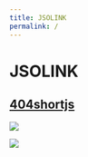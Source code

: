 ```yaml
---
title: JSOLINK
permalink: /
---
```


# JSOLINK

## [404shortjs](https://git.io/404shortjs)

[![](https://nodei.co/npm/@sk5s/404shortjs.png)](https://sk5s.cyou/)

![](https://sk5s.cyou/sk5s/ad/sk5s-project.gif)
